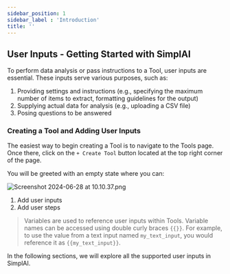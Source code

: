 ```yaml
---
sidebar_position: 1
sidebar_label : 'Introduction'
title: ''
---
```

## User Inputs - Getting Started with SimplAI

To perform data analysis or pass instructions to a Tool, user inputs are essential. These inputs serve various purposes, such as:

1. Providing settings and instructions (e.g., specifying the maximum number of items to extract, formatting guidelines for the output)
2. Supplying actual data for analysis (e.g., uploading a CSV file)
3. Posing questions to be answered

### Creating a Tool and Adding User Inputs

The easiest way to begin creating a Tool is to navigate to the Tools page. Once there, click on the `+ Create Tool` button located at the top right corner of the page.

You will be greeted with an empty state where you can:

![Screenshot 2024-06-28 at 10.10.37.png](https://media-simplai.s3.amazonaws.com/USsjdhcbsdc1.png)

1. Add user inputs
2. Add user steps

> Variables are used to reference user inputs within Tools. Variable names can be accessed using double curly braces `{{}}`. For example, to use the value from a text input named `my_text_input`, you would reference it as `{{my_text_input}}`.
> 

In the following sections, we will explore all the supported user inputs in SimplAI.